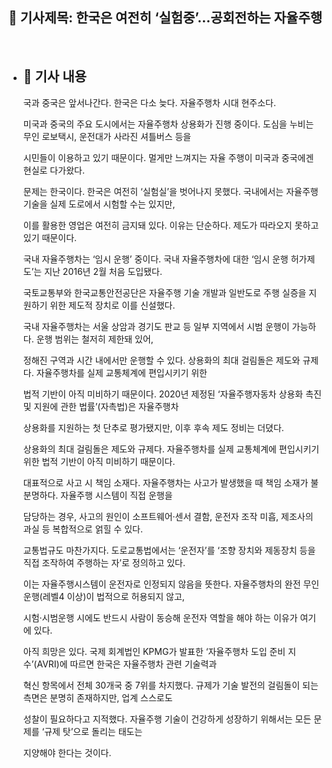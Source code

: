 ## 📰 기사제목: 한국은 여전히 ‘실험중’…공회전하는 자율주행

<br>

- ## 📄 기사 내용
  국과 중국은 앞서나간다. 한국은 다소 늦다. 자율주행차 시대 현주소다.

  미국과 중국의 주요 도시에서는 자율주행차 상용화가 진행 중이다. 도심을 누비는 무인 로보택시, 운전대가 사라진 셔틀버스 등을

  시민들이 이용하고 있기 때문이다. 멀게만 느껴지는 자율 주행이 미국과 중국에겐 현실로 다가왔다. 

  문제는 한국이다. 한국은 여전히 ‘실험실’을 벗어나지 못했다. 국내에서는 자율주행 기술을 실제 도로에서 시험할 수는 있지만,

  이를 활용한 영업은 여전히 금지돼 있다. 이유는 단순하다. 제도가 따라오지 못하고 있기 때문이다.

  국내 자율주행차는 ‘임시 운행’ 중이다. 국내 자율주행차에 대한 ‘임시 운행 허가제도’는 지난 2016년 2월 처음 도입됐다.

  국토교통부와 한국교통안전공단은 자율주행 기술 개발과 일반도로 주행 실증을 지원하기 위한 제도적 장치로 이를 신설했다.

  국내 자율주행차는 서울 상암과 경기도 판교 등 일부 지역에서 시범 운행이 가능하다. 운행 범위는 철저히 제한돼 있어,

  정해진 구역과 시간 내에서만 운행할 수 있다. 상용화의 최대 걸림돌은 제도와 규제다. 자율주행차를 실제 교통체계에 편입시키기 위한

  법적 기반이 아직 미비하기 때문이다. 2020년 제정된 ‘자율주행자동차 상용화 촉진 및 지원에 관한 법률’(자촉법)은 자율주행차

  상용화를 지원하는 첫 단추로 평가됐지만, 이후 후속 제도 정비는 더뎠다.

  상용화의 최대 걸림돌은 제도와 규제다. 자율주행차를 실제 교통체계에 편입시키기 위한 법적 기반이 아직 미비하기 때문이다.

  대표적으로 사고 시 책임 소재다. 자율주행차는 사고가 발생했을 때 책임 소재가 불분명하다. 자율주행 시스템이 직접 운행을

  담당하는 경우, 사고의 원인이 소프트웨어·센서 결함, 운전자 조작 미흡, 제조사의 과실 등 복합적으로 얽힐 수 있다.

  교통법규도 마찬가지다. 도로교통법에서는 ‘운전자’를 ‘조향 장치와 제동장치 등을 직접 조작하여 주행하는 자’로 정의하고 있다.

  이는 자율주행시스템이 운전자로 인정되지 않음을 뜻한다. 자율주행차의 완전 무인 운행(레벨4 이상)이 법적으로 허용되지 않고,

  시험·시범운행 시에도 반드시 사람이 동승해 운전자 역할을 해야 하는 이유가 여기에 있다.

  아직 희망은 있다. 국제 회계법인 KPMG가 발표한 ‘자율주행차 도입 준비 지수’(AVRI)에 따르면 한국은 자율주행차 관련 기술력과

  혁신 항목에서 전체 30개국 중 7위를 차지했다. 규제가 기술 발전의 걸림돌이 되는 측면은 분명히 존재하지만, 업계 스스로도

  성찰이 필요하다고 지적했다. 자율주행 기술이 건강하게 성장하기 위해서는 모든 문제를 ‘규제 탓’으로 돌리는 태도는

  지양해야 한다는 것이다.
  
